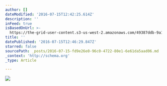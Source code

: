 ```yaml
---
author: []
dateModified: '2016-07-15T12:42:25.614Z'
description: ''
inFeed: true
isBasedOnUrl: >-
  https://the-grid-user-content.s3-us-west-2.amazonaws.com/49387ddb-9a1b-4633-b5bb-a384599e0039.jpg
title: ''
datePublished: '2016-07-15T12:46:29.847Z'
starred: false
sourcePath: _posts/2016-07-15-fd9e26e0-96c0-4722-80e1-6e61da5aad06.md
_context: 'http://schema.org'
_type: Article

---
```

![](https://the-grid-user-content.s3-us-west-2.amazonaws.com/49387ddb-9a1b-4633-b5bb-a384599e0039.jpg)
